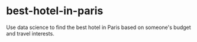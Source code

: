 # best-hotel-in-paris
Use data science to find the best hotel in Paris based on someone's budget and travel interests.
